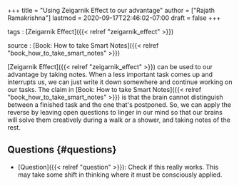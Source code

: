 +++
title = "Using Zeigarnik Effect to our advantage"
author = ["Rajath Ramakrishna"]
lastmod = 2020-09-17T22:46:02-07:00
draft = false
+++

tags
: [Zeigarnik Effect]({{< relref "zeigarnik_effect" >}})

source
: [Book: How to take Smart Notes]({{< relref "book_how_to_take_smart_notes" >}})

[Zeigarnik Effect]({{< relref "zeigarnik_effect" >}}) can be used to our advantage by taking notes. When a less important task comes up and interrupts us, we can just write it down somewhere and continue working on our tasks. The claim in [Book: How to take Smart Notes]({{< relref "book_how_to_take_smart_notes" >}}) is that the brain cannot distinguish between a finished task and the one that's postponed.
So, we can apply the reverse by leaving open questions to linger in our mind so that our brains will solve them creatively during a walk or a shower, and taking notes of the rest.


## Questions {#questions}

-   [Question]({{< relref "question" >}}): Check if this really works. This may take some shift in thinking where it must be consciously applied.
